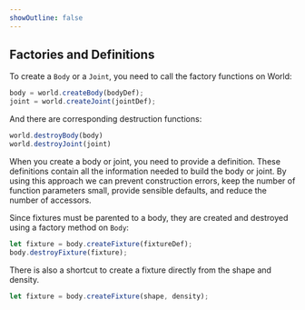 ```yaml
---
showOutline: false
---
```


## Factories and Definitions

To create a `Body` or a `Joint`, you need to call the factory functions on World:

```js
body = world.createBody(bodyDef);
joint = world.createJoint(jointDef);
```

And there are corresponding destruction functions:

```js
world.destroyBody(body)
world.destroyJoint(joint)
```

When you create a body or joint, you need to provide a definition. These
definitions contain all the information needed to build the body or
joint. By using this approach we can prevent construction errors, keep
the number of function parameters small, provide sensible defaults, and
reduce the number of accessors.

Since fixtures must be parented to a body, they are created and
destroyed using a factory method on `Body`:

```js
let fixture = body.createFixture(fixtureDef);
body.destroyFixture(fixture);
```

There is also a shortcut to create a fixture directly from the shape and
density.

```js
let fixture = body.createFixture(shape, density);
```
